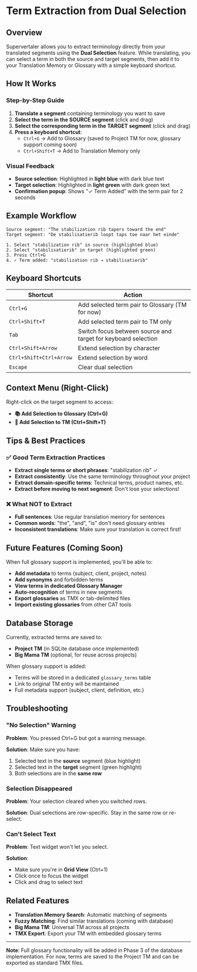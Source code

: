 # Term Extraction from Dual Selection

## Overview

Supervertaler allows you to extract terminology directly from your translated segments using the **Dual Selection** feature. While translating, you can select a term in both the source and target segments, then add it to your Translation Memory or Glossary with a simple keyboard shortcut.

## How It Works

### Step-by-Step Guide

1. **Translate a segment** containing terminology you want to save
2. **Select the term in the SOURCE segment** (click and drag)
3. **Select the corresponding term in the TARGET segment** (click and drag)
4. **Press a keyboard shortcut**:
   - `Ctrl+G` → Add to Glossary (saved to Project TM for now, glossary support coming soon)
   - `Ctrl+Shift+T` → Add to Translation Memory only

### Visual Feedback

- **Source selection**: Highlighted in **light blue** with dark blue text
- **Target selection**: Highlighted in **light green** with dark green text
- **Confirmation popup**: Shows "✓ Term Added" with the term pair for 2 seconds

## Example Workflow

```
Source segment: "The stabilization rib tapers toward the end"
Target segment: "De stabilisatierib loopt taps toe naar het einde"

1. Select "stabilization rib" in source (highlighted blue)
2. Select "stabilisatierib" in target (highlighted green)
3. Press Ctrl+G
4. ✓ Term added: "stabilization rib → stabilisatierib"
```

## Keyboard Shortcuts

| Shortcut | Action |
|----------|--------|
| `Ctrl+G` | Add selected term pair to Glossary (TM for now) |
| `Ctrl+Shift+T` | Add selected term pair to TM only |
| `Tab` | Switch focus between source and target for keyboard selection |
| `Ctrl+Shift+Arrow` | Extend selection by character |
| `Ctrl+Shift+Ctrl+Arrow` | Extend selection by word |
| `Escape` | Clear dual selection |

## Context Menu (Right-Click)

Right-click on the target segment to access:
- **📚 Add Selection to Glossary (Ctrl+G)**
- **💾 Add Selection to TM (Ctrl+Shift+T)**

## Tips & Best Practices

### ✅ Good Term Extraction Practices

- **Extract single terms or short phrases**: "stabilization rib" ✓
- **Extract consistently**: Use the same terminology throughout your project
- **Extract domain-specific terms**: Technical terms, product names, etc.
- **Extract before moving to next segment**: Don't lose your selections!

### ❌ What NOT to Extract

- **Full sentences**: Use regular translation memory for sentences
- **Common words**: "the", "and", "is" don't need glossary entries
- **Inconsistent translations**: Make sure your translation is correct first!

## Future Features (Coming Soon)

When full glossary support is implemented, you'll be able to:

- **Add metadata** to terms (subject, client, project, notes)
- **Add synonyms** and forbidden terms
- **View terms in dedicated Glossary Manager**
- **Auto-recognition** of terms in new segments
- **Export glossaries** as TMX or tab-delimited files
- **Import existing glossaries** from other CAT tools

## Database Storage

Currently, extracted terms are saved to:
- **Project TM** (in SQLite database once implemented)
- **Big Mama TM** (optional, for reuse across projects)

When glossary support is added:
- Terms will be stored in a dedicated `glossary_terms` table
- Link to original TM entry will be maintained
- Full metadata support (subject, client, definition, etc.)

## Troubleshooting

### "No Selection" Warning

**Problem**: You pressed Ctrl+G but got a warning message.

**Solution**: Make sure you have:
1. Selected text in the **source** segment (blue highlight)
2. Selected text in the **target** segment (green highlight)
3. Both selections are in the **same row**

### Selection Disappeared

**Problem**: Your selection cleared when you switched rows.

**Solution**: Dual selections are row-specific. Stay in the same row or re-select.

### Can't Select Text

**Problem**: Text widget won't let you select.

**Solution**: 
- Make sure you're in **Grid View** (Ctrl+1)
- Click once to focus the widget
- Click and drag to select text

## Related Features

- **Translation Memory Search**: Automatic matching of segments
- **Fuzzy Matching**: Find similar translations (coming with database)
- **Big Mama TM**: Universal TM across all projects
- **TMX Export**: Export your TM with embedded glossary terms

---

**Note**: Full glossary functionality will be added in Phase 3 of the database implementation. For now, terms are saved to the Project TM and can be exported as standard TMX files.

